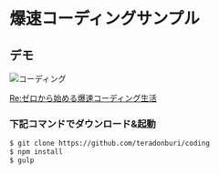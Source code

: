 # 爆速コーディングサンプル

## デモ
![コーディング](https://raw.githubusercontent.com/teradonburi/coding/master/coding.gif)

[Re:ゼロから始める爆速コーディング生活](http://qiita.com/teradonburi/items/cbb8353a7e5043b087fd "タイトル")

### 下記コマンドでダウンロード&起動

```bash
$ git clone https://github.com/teradonburi/coding
$ npm install
$ gulp
```



